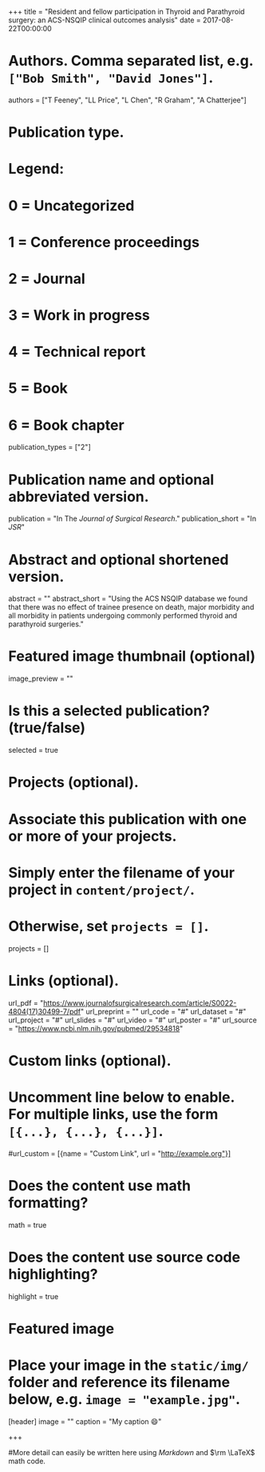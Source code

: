 +++
title = "Resident and fellow participation in Thyroid and Parathyroid surgery: an ACS-NSQIP clinical outcomes analysis"
date = 2017-08-22T00:00:00

# Authors. Comma separated list, e.g. `["Bob Smith", "David Jones"]`.
authors = ["T Feeney", "LL Price", "L Chen", "R Graham", "A Chatterjee"]

# Publication type.
# Legend:
# 0 = Uncategorized
# 1 = Conference proceedings
# 2 = Journal
# 3 = Work in progress
# 4 = Technical report
# 5 = Book
# 6 = Book chapter
publication_types = ["2"]

# Publication name and optional abbreviated version.
publication = "In The *Journal of Surgical Research*."
publication_short = "In *JSR*"

# Abstract and optional shortened version.
abstract = ""
abstract_short = "Using the ACS NSQIP database we found that there was no effect of trainee presence on death, major morbidity and all morbidity in patients undergoing commonly performed thyroid and parathyroid surgeries."

# Featured image thumbnail (optional)
image_preview = ""

# Is this a selected publication? (true/false)
selected = true

# Projects (optional).
#   Associate this publication with one or more of your projects.
#   Simply enter the filename of your project in `content/project/`.
#   Otherwise, set `projects = []`.
projects = []

# Links (optional).
url_pdf = "https://www.journalofsurgicalresearch.com/article/S0022-4804(17)30499-7/pdf"
url_preprint = ""
url_code = "#"
url_dataset = "#"
url_project = "#"
url_slides = "#"
url_video = "#"
url_poster = "#"
url_source = "https://www.ncbi.nlm.nih.gov/pubmed/29534818"

# Custom links (optional).
#   Uncomment line below to enable. For multiple links, use the form `[{...}, {...}, {...}]`.
#url_custom = [{name = "Custom Link", url = "http://example.org"}]

# Does the content use math formatting?
math = true

# Does the content use source code highlighting?
highlight = true

# Featured image
# Place your image in the `static/img/` folder and reference its filename below, e.g. `image = "example.jpg"`.
[header]
image = ""
caption = "My caption :smile:"

+++

#More detail can easily be written here using *Markdown* and $\rm \LaTeX$ math code.
